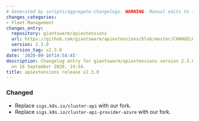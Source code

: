 ```yaml
---
# Generated by scripts/aggregate-changelogs. WARNING: Manual edits to this files will be overwritten.
changes_categories:
- Fleet Management
changes_entry:
  repository: giantswarm/apiextensions
  url: https://github.com/giantswarm/apiextensions/blob/master/CHANGELOG.md#230---2020-09-16
  version: 2.3.0
  version_tag: v2.3.0
date: '2020-09-16T14:54:45'
description: Changelog entry for giantswarm/apiextensions version 2.3.0, published
  on 16 September 2020, 14:54.
title: apiextensions release v2.3.0
---
```


### Changed
- Replace `sigs.k8s.io/cluster-api` with our fork.
- Replace `sigs.k8s.io/cluster-api-provider-azure` with our fork.
